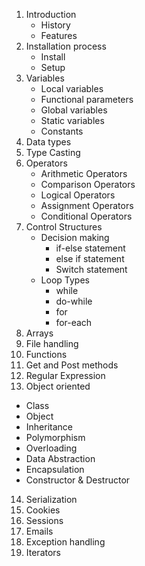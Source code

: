 1. Introduction
   * History
   * Features
2. Installation process
   * Install
   * Setup
3. Variables
   * Local variables
   * Functional parameters
   * Global variables
   * Static variables
   * Constants
4. Data types
5. Type Casting
6. Operators
   * Arithmetic Operators
   * Comparison Operators
   * Logical Operators
   * Assignment Operators
   * Conditional Operators
7. Control Structures
   * Decision making
     - if-else statement 
     - else if statement 
     - Switch statement
   * Loop Types
     - while
     - do-while
     - for
     - for-each
8. Arrays
9. File handling
10. Functions
11. Get and Post methods
12. Regular Expression
13. Object oriented
   * Class 
   * Object 
   * Inheritance 
   * Polymorphism 
   * Overloading 
   * Data Abstraction 
   * Encapsulation 
   * Constructor & Destructor
14. Serialization
15. Cookies
16. Sessions
17. Emails
18. Exception handling
19. Iterators

